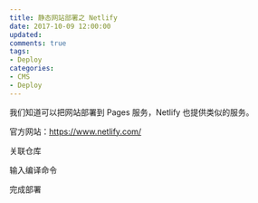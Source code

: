 ```yaml
---
title: 静态网站部署之 Netlify
date: 2017-10-09 12:00:00
updated:
comments: true
tags:
- Deploy
categories:
- CMS
- Deploy
---
```


我们知道可以把网站部署到 Pages 服务，Netlify 也提供类似的服务。

官方网站：https://www.netlify.com/

<!--more-->

关联仓库

输入编译命令

完成部署
